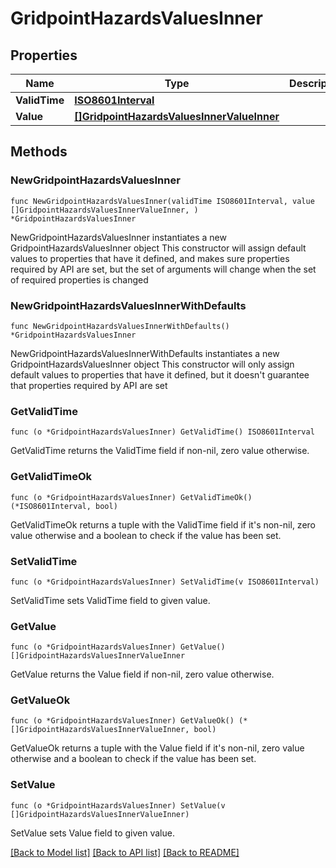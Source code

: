 # GridpointHazardsValuesInner

## Properties

Name | Type | Description | Notes
------------ | ------------- | ------------- | -------------
**ValidTime** | [**ISO8601Interval**](ISO8601Interval.md) |  | 
**Value** | [**[]GridpointHazardsValuesInnerValueInner**](GridpointHazardsValuesInnerValueInner.md) |  | 

## Methods

### NewGridpointHazardsValuesInner

`func NewGridpointHazardsValuesInner(validTime ISO8601Interval, value []GridpointHazardsValuesInnerValueInner, ) *GridpointHazardsValuesInner`

NewGridpointHazardsValuesInner instantiates a new GridpointHazardsValuesInner object
This constructor will assign default values to properties that have it defined,
and makes sure properties required by API are set, but the set of arguments
will change when the set of required properties is changed

### NewGridpointHazardsValuesInnerWithDefaults

`func NewGridpointHazardsValuesInnerWithDefaults() *GridpointHazardsValuesInner`

NewGridpointHazardsValuesInnerWithDefaults instantiates a new GridpointHazardsValuesInner object
This constructor will only assign default values to properties that have it defined,
but it doesn't guarantee that properties required by API are set

### GetValidTime

`func (o *GridpointHazardsValuesInner) GetValidTime() ISO8601Interval`

GetValidTime returns the ValidTime field if non-nil, zero value otherwise.

### GetValidTimeOk

`func (o *GridpointHazardsValuesInner) GetValidTimeOk() (*ISO8601Interval, bool)`

GetValidTimeOk returns a tuple with the ValidTime field if it's non-nil, zero value otherwise
and a boolean to check if the value has been set.

### SetValidTime

`func (o *GridpointHazardsValuesInner) SetValidTime(v ISO8601Interval)`

SetValidTime sets ValidTime field to given value.


### GetValue

`func (o *GridpointHazardsValuesInner) GetValue() []GridpointHazardsValuesInnerValueInner`

GetValue returns the Value field if non-nil, zero value otherwise.

### GetValueOk

`func (o *GridpointHazardsValuesInner) GetValueOk() (*[]GridpointHazardsValuesInnerValueInner, bool)`

GetValueOk returns a tuple with the Value field if it's non-nil, zero value otherwise
and a boolean to check if the value has been set.

### SetValue

`func (o *GridpointHazardsValuesInner) SetValue(v []GridpointHazardsValuesInnerValueInner)`

SetValue sets Value field to given value.



[[Back to Model list]](../README.md#documentation-for-models) [[Back to API list]](../README.md#documentation-for-api-endpoints) [[Back to README]](../README.md)


